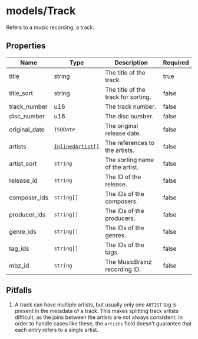 # models/Track

Refers to a music recording, a track.

## Properties

| Name          | Type                                            | Description                         | Required |
| ------------- | ----------------------------------------------- | ----------------------------------- | -------- |
| title         | string                                          | The title of the track.             | true     |
| title_sort    | string                                          | The title of the track for sorting. | false    |
| track_number  | u16                                             | The track number.                   | false    |
| disc_number   | u16                                             | The disc number.                    | false    |
| original_date | `ISODate`                                       | The original release date.          | false    |
| artists       | [`InlinedArtist[]`](./generic.md#inlinedartist) | The references to the artists.      | false    |
| artist_sort   | `string`                                        | The sorting name of the artist.     | false    |
| release_id    | `string`                                        | The ID of the release.              | false    |
| composer_ids  | `string[]`                                      | The IDs of the composers.           | false    |
| producer_ids  | `string[]`                                      | The IDs of the producers.           | false    |
| genre_ids     | `string[]`                                      | The IDs of the genres.              | false    |
| tag_ids       | `string[]`                                      | The IDs of the tags.                | false    |
| mbz_id        | `string`                                        | The MusicBrainz recording ID.       | false    |

## Pitfalls

1. A track can have multiple artists, but usually only one `ARTIST` tag is present in the metadata of a track. This makes splitting track artists difficult, as the joins between the artists are not always consistent. In order to handle cases like these, the `artists` field doesn't guarantee that each entry refers to a single artist.
